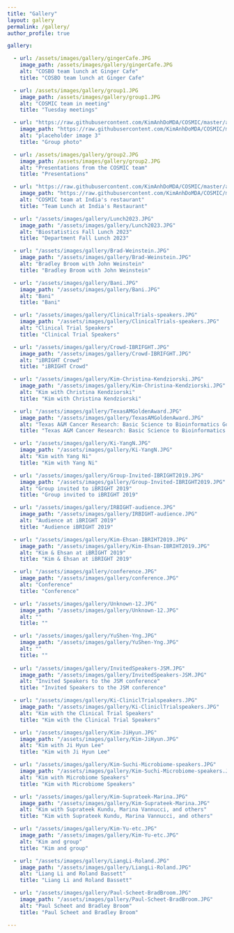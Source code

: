 ```yaml
---
title: "Gallery"
layout: gallery
permalink: /gallery/
author_profile: true

gallery:

  - url: /assets/images/gallery/gingerCafe.JPG
    image_path: /assets/images/gallery/gingerCafe.JPG
    alt: "COSBO team lunch at Ginger Cafe"
    title: "COSBO team lunch at Ginger Cafe"

  - url: /assets/images/gallery/group1.JPG
    image_path: /assets/images/gallery/group1.JPG
    alt: "COSMIC team in meeting"
    title: "Tuesday meetings"

  - url: "https://raw.githubusercontent.com/KimAnhDoMDA/COSMIC/master/assets/images/people/group.JPG"
    image_path: "https://raw.githubusercontent.com/KimAnhDoMDA/COSMIC/master/assets/images/people/group.JPG"
    alt: "placeholder image 3"
    title: "Group photo"

  - url: /assets/images/gallery/group2.JPG
    image_path: /assets/images/gallery/group2.JPG
    alt: "Presentations from the COSMIC team"
    title: "Presentations"

  - url: "https://raw.githubusercontent.com/KimAnhDoMDA/COSMIC/master/assets/images/gallery/group3.JPG"
    image_path: "https://raw.githubusercontent.com/KimAnhDoMDA/COSMIC/master/assets/images/gallery/group3.JPG"
    alt: "COSMIC team at India's restaurant"
    title: "Team Lunch at India's Restaurant"

  - url: "/assets/images/gallery/Lunch2023.JPG"
    image_path: "/assets/images/gallery/Lunch2023.JPG"
    alt: "Biostatistics Fall Lunch 2023"
    title: "Department Fall Lunch 2023"

  - url: "/assets/images/gallery/Brad-Weinstein.JPG"
    image_path: "/assets/images/gallery/Brad-Weinstein.JPG"
    alt: "Bradley Broom with John Weinstein"
    title: "Bradley Broom with John Weinstein"

  - url: "/assets/images/gallery/Bani.JPG"
    image_path: "/assets/images/gallery/Bani.JPG"
    alt: "Bani"
    title: "Bani"

  - url: "/assets/images/gallery/ClinicalTrials-speakers.JPG"
    image_path: "/assets/images/gallery/ClinicalTrials-speakers.JPG"  
    alt: "Clinical Trial Speakers"
    title: "Clinical Trial Speakers"

  - url: "/assets/images/gallery/Crowd-IBRIFGHT.JPG"
    image_path: "/assets/images/gallery/Crowd-IBRIFGHT.JPG"  
    alt: "iBRIGHT Crowd"
    title: "iBRIGHT Crowd"

  - url: "/assets/images/gallery/Kim-Christina-Kendziorski.JPG"
    image_path: "/assets/images/gallery/Kim-Christina-Kendziorski.JPG"  
    alt: "Kim with Christina Kendziorski"
    title: "Kim with Christina Kendziorski"

  - url: "/assets/images/gallery/TexasAMGoldenAward.JPG"
    image_path: "/assets/images/gallery/TexasAMGoldenAward.JPG"  
    alt: "Texas A&M Cancer Research: Basic Science to Bioinformatics Golden Award"
    title: "Texas A&M Cancer Research: Basic Science to Bioinformatics Golden Award"

  - url: "/assets/images/gallery/Ki-YangN.JPG"
    image_path: "/assets/images/gallery/Ki-YangN.JPG"  
    alt: "Kim with Yang Ni"
    title: "Kim with Yang Ni"

  - url: "/assets/images/gallery/Group-Invited-IBRIGHT2019.JPG"
    image_path: "/assets/images/gallery/Group-Invited-IBRIGHT2019.JPG"  
    alt: "Group invited to iBRIGHT 2019"
    title: "Group invited to iBRIGHT 2019"

  - url: "/assets/images/gallery/IRBIGHT-audience.JPG"
    image_path: "/assets/images/gallery/IRBIGHT-audience.JPG"  
    alt: "Audience at iBRIGHT 2019"
    title: "Audience iBRIGHT 2019"

  - url: "/assets/images/gallery/Kim-Ehsan-IBRIHT2019.JPG"
    image_path: "/assets/images/gallery/Kim-Ehsan-IBRIHT2019.JPG"  
    alt: "Kim & Ehsan at iBRIGHT 2019"
    title: "Kim & Ehsan at iBRIGHT 2019"

  - url: "/assets/images/gallery/conference.JPG"
    image_path: "/assets/images/gallery/conference.JPG"  
    alt: "Conference"
    title: "Conference"

  - url: "/assets/images/gallery/Unknown-12.JPG"
    image_path: "/assets/images/gallery/Unknown-12.JPG"  
    alt: ""
    title: ""

  - url: "/assets/images/gallery/YuShen-Yng.JPG"
    image_path: "/assets/images/gallery/YuShen-Yng.JPG"  
    alt: ""
    title: ""
  
  - url: "/assets/images/gallery/InvitedSpeakers-JSM.JPG"
    image_path: "/assets/images/gallery/InvitedSpeakers-JSM.JPG"  
    alt: "Invited Speakers to the JSM conference"
    title: "Invited Speakers to the JSM conference"

  - url: "/assets/images/gallery/Ki-CliniclTrialspeakers.JPG"
    image_path: "/assets/images/gallery/Ki-CliniclTrialspeakers.JPG"  
    alt: "Kim with the Clinical Trial Speakers"
    title: "Kim with the Clinical Trial Speakers"

  - url: "/assets/images/gallery/Kim-JiHyun.JPG"
    image_path: "/assets/images/gallery/Kim-JiHyun.JPG"  
    alt: "Kim with Ji Hyun Lee"
    title: "Kim with Ji Hyun Lee"

  - url: "/assets/images/gallery/Kim-Suchi-Microbiome-speakers.JPG"
    image_path: "/assets/images/gallery/Kim-Suchi-Microbiome-speakers.JPG"  
    alt: "Kim with Microbiome Speakers"
    title: "Kim with Microbiome Speakers"

  - url: "/assets/images/gallery/Kim-Suprateek-Marina.JPG"
    image_path: "/assets/images/gallery/Kim-Suprateek-Marina.JPG"  
    alt: "Kim with Suprateek Kundu, Marina Vannucci, and others"
    title: "Kim with Suprateek Kundu, Marina Vannucci, and others"

  - url: "/assets/images/gallery/Kim-Yu-etc.JPG"
    image_path: "/assets/images/gallery/Kim-Yu-etc.JPG"  
    alt: "Kim and group"
    title: "Kim and group"

  - url: "/assets/images/gallery/LiangLi-Roland.JPG"
    image_path: "/assets/images/gallery/LiangLi-Roland.JPG"  
    alt: "Liang Li and Roland Bassett"
    title: "Liang Li and Roland Bassett"

  - url: "/assets/images/gallery/Paul-Scheet-BradBroom.JPG"
    image_path: "/assets/images/gallery/Paul-Scheet-BradBroom.JPG"  
    alt: "Paul Scheet and Bradley Broom"
    title: "Paul Scheet and Bradley Broom"

---
```

